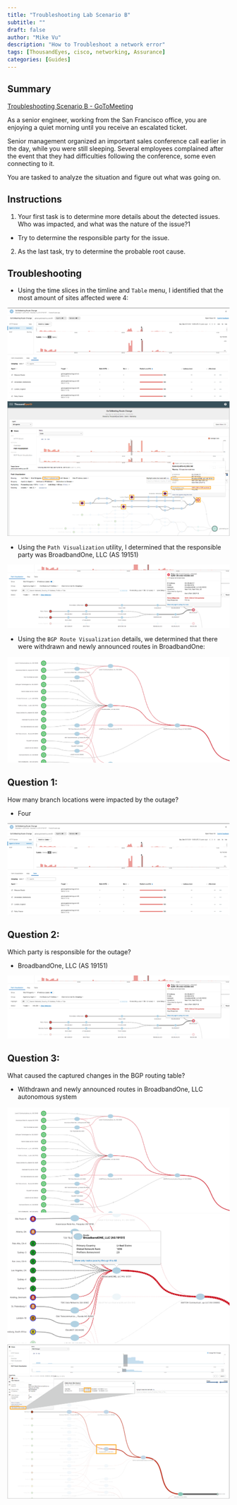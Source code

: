 ```yaml
---
title: "Troubleshooting Lab Scenario B"
subtitle: ""
draft: false
author: "Mike Vu"
description: "How to Troubleshoot a network error"
tags: [ThousandEyes, cisco, networking, Assurance]
categories: [Guides]
---
```

## Summary

<a href ="https://shtzrx.share.thousandeyes.com/view/cloud-and-enterprise-agents/?roundId=1449912600&metric=availability&scenarioId=httpServer&testId=84099"> Troubleshooting Scenario B - GoToMeeting</a>

As a senior engineer, working from the San Francisco office, you are enjoying a quiet morning until you receive an escalated ticket. 

Senior management organized an important sales conference call earlier in the day, while you were still sleeping. Several employees complained after the event that they had difficulties following the conference, some even connecting to it.

You are tasked to analyze the situation and figure out what was going on.

## Instructions

1. Your first task is to determine more details about the detected issues. Who was impacted, and what was the nature of the issue?1

- Try to determine the responsible party for the issue.

2. As the last task, try to determine the probable root cause.

## Troubleshooting

- Using the time slices in the timline and `Table` menu, I identified that the most amount of sites affected were 4:

<img src = "affected-sites.png">

<img src = "impacted-agents.png">

- Using the `Path Visualization` utility, I determined that the responsible party was BroadbandOne, LLC (AS 19151)

<img src ="BroadOne.png">

- Using the `BGP Route Visualization` details, we determined that there were withdrawn and newly announced routes in BroadbandOne:

<img src="bgp-changes.png">

## Question 1: 

How many branch locations were impacted by the outage?

- Four

<img src = "affected-sites.png">

## Question 2: 

Which party is responsible for the outage?

- BroadbandOne, LLC (AS 19151)

<img src ="BroadOne.png">

## Question 3: 

What caused the captured changes in the BGP routing table?

- Withdrawn and newly announced routes in BroadbandOne, LLC autonomous system

<img src="bgp-changes.png">

<img src="broadbandone-bgp.png">

<img src="bgp-path-changes.png">

